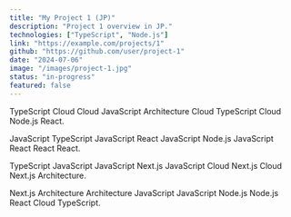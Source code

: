 ```yaml
---
title: "My Project 1 (JP)"
description: "Project 1 overview in JP."
technologies: ["TypeScript", "Node.js"]
link: "https://example.com/projects/1"
github: "https://github.com/user/project-1"
date: "2024-07-06"
image: "/images/project-1.jpg"
status: "in-progress"
featured: false
---
```


TypeScript Cloud Cloud JavaScript Architecture Cloud TypeScript Cloud Node.js React.

JavaScript TypeScript JavaScript React JavaScript Node.js JavaScript React React React.

TypeScript JavaScript JavaScript Next.js JavaScript Cloud Next.js Cloud Next.js Architecture.

Next.js Architecture Architecture JavaScript JavaScript Node.js Node.js React Cloud TypeScript.
